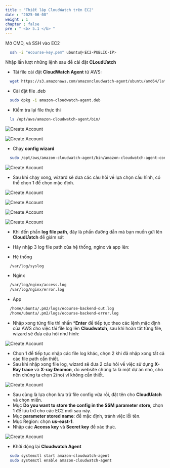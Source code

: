 ```yaml
---
title : "Thiết lập CloudWatch trên EC2"
date : "2025-06-08"
weight : 1
chapter : false
pre : " <b> 5.1 </b> "
---
```


Mở CMD, và SSH vào EC2

```bash
  ssh -i "ecourse-key.pem" ubuntu@<EC2-PUBLIC-IP>
```
Nhập lần lượt những lệnh sau để cài đặt **CLoudƯatch**

- Tải file cài đặt **CloudWatch Agent** từ AWS:

```bash
  wget https://s3.amazonaws.com/amazoncloudwatch-agent/ubuntu/amd64/latest/amazon-cloudwatch-agent.deb
```
- Cài đặt file .deb

```bash
  sudo dpkg -i amazon-cloudwatch-agent.deb
```
- Kiểm tra lại file thực thi

```bash
  ls /opt/aws/amazon-cloudwatch-agent/bin/
```

![Create Account](/NestJS-AWS-workshop/images/4/CW.png)

![Create Account](/NestJS-AWS-workshop/images/4/CW1.png)

- Chạy **config wizard**
```bash
  sudo /opt/aws/amazon-cloudwatch-agent/bin/amazon-cloudwatch-agent-config-wizard
```
![Create Account](/NestJS-AWS-workshop/images/4/CW2.png)

- Sau khi chạy xong, wizard sẽ đưa các câu hỏi về lựa chọn cấu hình, có thể chọn 1 để chọn mặc định.

![Create Account](/NestJS-AWS-workshop/images/4/CW3.png)

![Create Account](/NestJS-AWS-workshop/images/4/CW4.png)

![Create Account](/NestJS-AWS-workshop/images/4/CW5.png)

![Create Account](/NestJS-AWS-workshop/images/4/CW6.png)

- Khi đến phần **log file path**, đây là phần đường dẫn mà bạn muốn gửi lên **CloudƯatch** để giám sát

- Hãy nhập 3 log file path của hệ thống, nginx và app lên:

- Hệ thống
```bash
  /var/log/syslog
```
- Nginx
```bash
  /var/log/nginx/access.log
  /var/log/nginx/error.log
```
- App
```bash
  /home/ubuntu/.pm2/logs/ecourse-backend-out.log
  /home/ubuntu/.pm2/logs/ecourse-backend-error.log
```
- Nhập xong từng file thì nhấn ***Enter** để tiếp tục theo các lệnh mặc định của AWS cho việc tải file log lên **Cloudwatch**, sau khi hoàn tất từng file, wizard sẽ đưa câu hỏi như hình:

![Create Account](/NestJS-AWS-workshop/images/4/CW7.png)

- Chọn 1 để tiếp tục nhập các file log khác, chọn 2 khi đã nhập xong tất cả các file path cần thiết.
- Sau khi nhập xong file log, wizard sẽ đưa 2 câu hỏi về việc sử dụng **X-Ray trace** và **X-ray Deamon**, do website chúng ta là một dự án nhỏ, cho nên chúng ta chọn 2(no) vì không cần thiết.

![Create Account](/NestJS-AWS-workshop/images/4/CW8.png)

- Sau cùng là lựa chọn lưu trữ file config vừa rồi, đặt tên cho **CloudƯatch** và chọn miền.
- Mục **Do you want to store the config in the SSM parameter store**, chọn 1 để lưu trữ cho các EC2 mới sau này.
- Mục **parameter stored name**: để mặc định, tránh việc lỗi tên.
- Mục Region: chọn **us-east-1**.
- Nhập các **Access key** và **Secret key** để xác thực.

![Create Account](/NestJS-AWS-workshop/images/4/CW9.png)

- Khởi động lại **Cloudwatch Agent**
```bash
  sudo systemctl start amazon-cloudwatch-agent
  sudo systemctl enable amazon-cloudwatch-agent
```